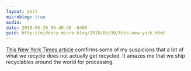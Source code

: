 ```yaml
---
layout: post
microblog: true
audio: 
date: 2018-05-30 09:40:58 -0400
guid: http://mjdescy.micro.blog/2018/05/30/this-new-york.html
---
```

[This New York Times article](https://www.nytimes.com/2018/05/29/climate/recycling-landfills-plastic-papers.html) comfirms some of my suspicions that a lot of what we recycle does not actually get recycled. It amazes me that we ship recyclables around the world for processing.

